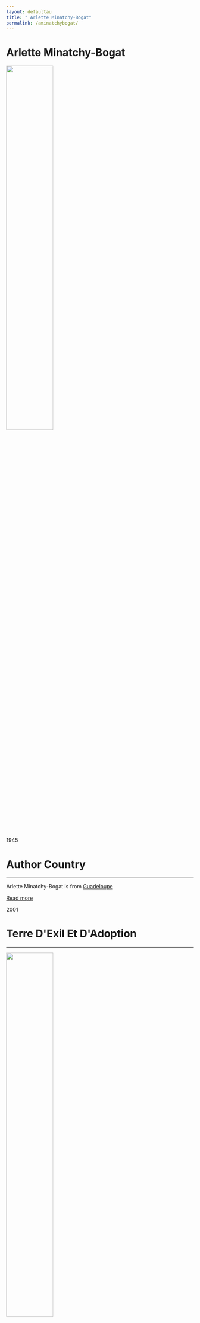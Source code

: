 ```yaml
---
layout: defaultau
title: " Arlette Minatchy-Bogat"
permalink: /aminatchybogat/
---
```

<!-- partial:index.partial.html -->
<div class="content">
    <h1>Arlette Minatchy-Bogat</h1>
    <div class="quote">
        <div><img src="https://i.ytimg.com/vi/WetSRtua2J0/mqdefault.jpg" height="50%" width = "50%" class="logo"></div>
    </div>
    <div class="timeline">
        <div style="padding-bottom:100px;"></div>
        <div class="block">
            <div class="date right"><p class="right"> 1945 </p></div>
            <div class="dot"></div>
            <div class="left first">
            <div class="author_country">
                <h1>Author Country</h1><hr>
          <div class="aclocation">  <p> Arlette Minatchy-Bogat is from <a href="{{ site.baseurl }}/29">Guadeloupe</a></p></div>
              <div class="acreadmore">  <a href="http://ecrivainsdelacaraibe.com/en/archives/author-info/minatchy-bogat-arlette.html" target="_blank">Read more</a></div>
            </div>
            </div>
        </div>
        <div class="block">
            <div class="date left"><p class="left"> 2001</p></div>
            <div class="dot"></div>
            <div class="right">
                <h1>Terre D'Exil Et D'Adoption</h1><hr>
                <p><img src="https://images.epagine.fr/989/9782844505989_1_75.jpg" height="50%" width = "50%"></p>
                <p>Language: French <br/>
                Publisher: Ibis Rouge<br/>
                Pub_location: Petit-Bourg, Guadeloupe<br/>
                Genre: Nonfiction Book<br/>
                Length: 190</p>
            </div>
        </div>
        <div class="block">
            <div class="date right"><p class="right">2004</p></div>
            <div class="dot"></div>
            <div class="left hide">
                <h1>La métisse caribéenne - roman</h1><hr>
                <p><img src="http://ecx.images-amazon.com/images/I/51FGFPBP8TL._SX195_.jpg" height="50%" width = "50%"></p>
                <p>Language: French <br/>
                Publisher: Ibis Rouge<br/>
                Pub_location: Petit-Bourg, Guadeloupe<br/>
                Genre: Fiction (Novel) <br/>
                Length: 218</p>
            </div>
        </div>
        <div class="block">
            <div class="date left"><p class="left">2009</p></div>
            <div class="dot"></div>
            <div class="right hide">
                <h1>Maman ! J'ai raté mes études</h1><hr>
                <p><img src="https://images-na.ssl-images-amazon.com/images/I/51AMde69yOL._SX307_BO1,204,203,200_.jpg" height="50%" width = "50%"></p>
                <p>Language: French <br/>
                Publisher: Ibis Rouge<br/>
                Pub_location: Petit-Bourg, Guadeloupe<br/>
                Genre: Fiction (Novel)<br/>
                Length: N/A</p>
            </div>
        </div>
              <div class="block">
            <div class="date right"><p class="right">2013</p></div>
            <div class="dot"></div>
            <div class="left hide">
                <h1>Les héritiers de l'Inde en terre créole - récit historique</h1><hr>
                <p><img src="https://images-na.ssl-images-amazon.com/images/I/31RcqdpOq8L._SR600%2C315_PIWhiteStrip%2CBottomLeft%2C0%2C35_SCLZZZZZZZ_FMpng_BG255%2C255%2C255.jpg" height="50%" width = "50%"></p>
                <p>Language: French <br/>
                Publisher: Ibis Rouge<br/>
                Pub_location: Petit-Bourg, Guadeloupe<br/>
                Genre: Fiction (Novel) <br/>
                Length: 197</p>
            </div>
        </div>
        <div class="block">
            <div class="date right"><p class="right">2013</p></div>
            <div class="dot"></div>
            <div class="left hide">
                <h1>Papa ! - t'ai-je vraiment pardonné?</h1><hr>
                <p><img src="https://products-images.di-static.com/image/arlette-minatchy-bogat-papa/9782844504302-475x500-1.jpg" height="50%" width = "50%"></p>
                <p>Language: French <br/>
                Publisher: Ibis Rouge<br/>
                Pub_location: Petit-Bourg, Guadeloupe<br/>
                Genre: Fiction (Novel) <br/>
                Length: 201</p>
            </div>
        </div>
         <div class="block">
            <div class="date right"><p class="right">2015</p></div>
            <div class="dot"></div>
            <div class="left hide">
                <h1>Sharmila, l'Indienne aux trois familles - récit historique</h1><hr>
                <p><img src="https://www.lalibrairie.com/cache/img/livres/661/9782844504661.jpg" height="50%" width = "50%"></p>
                <p>Language: French <br/>
                Publisher: Ibis Rouge<br/>
                Pub_location: Petit-Bourg, Guadeloupe<br/>
                Genre: Fiction (Novel) <br/>
                Length: 258</p>
            </div>
        </div>
         <div class="block">
            <div class="date right"><p class="right">2017</p></div>
            <div class="dot"></div>
            <div class="left hide">
                <h1>Saomie la métisse - mi sud-africaine mi caribéenne</h1><hr>
                <p><img src="https://images-na.ssl-images-amazon.com/images/I/71-8qPjQY8L.jpg" height="50%" width = "50%"></p>
                <p>Language: French <br/>
                Publisher: Ibis Rouge<br/>
                Pub_location: Petit-Bourg, Guadeloupe<br/>
                Genre: Fiction (Novel) <br/>
                Length: 264</p>
            </div>
        </div>
        <div style="padding-bottom:100px;"></div>
    </div>
</div>
  <!-- partial -->
<script src='https://cdnjs.cloudflare.com/ajax/libs/jquery/3.1.1/jquery.min.js'></script><script  src="{{ site.baseurl }}/assets/js/authorscript.js"></script>